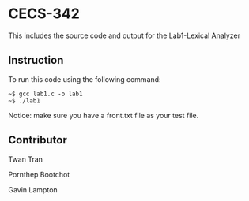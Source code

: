 # CECS-342

This includes the source code and output for the Lab1-Lexical Analyzer

## Instruction

To run this code using the following command:

```shell
~$ gcc lab1.c -o lab1
~$ ./lab1
```
Notice: make sure you have a front.txt file as your test file.

## Contributor

Twan Tran

Pornthep Bootchot

Gavin Lampton
